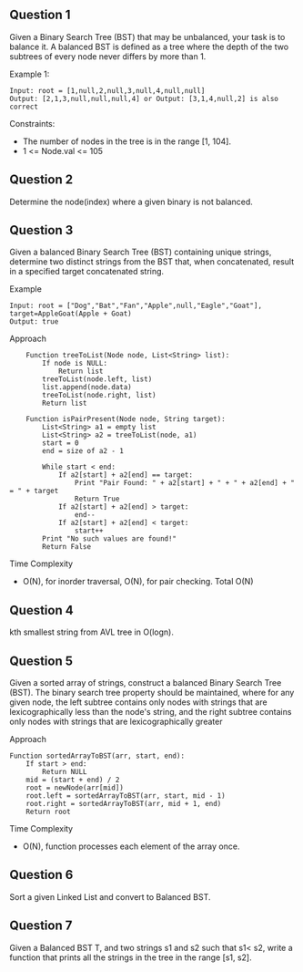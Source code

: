 ## Question 1 
Given a Binary Search Tree (BST) that may be unbalanced, your task is to balance it. A balanced BST is defined as a tree where the depth of the two subtrees of every node never differs by more than 1.

Example 1:

```
Input: root = [1,null,2,null,3,null,4,null,null]
Output: [2,1,3,null,null,null,4] or Output: [3,1,4,null,2] is also correct
```
Constraints:

- The number of nodes in the tree is in the range [1, 104].
- 1 <= Node.val <= 105

## Question 2
Determine the node(index) where a given binary is not balanced.

## Question 3
Given a balanced Binary Search Tree (BST) containing unique strings, determine two distinct strings from the BST that, when concatenated, result in a specified target concatenated string.

Example
```
Input: root = ["Dog","Bat","Fan","Apple",null,"Eagle","Goat"], target=AppleGoat(Apple + Goat)
Output: true
```

Approach

```
    Function treeToList(Node node, List<String> list):
        If node is NULL:
            Return list
        treeToList(node.left, list)
        list.append(node.data)
        treeToList(node.right, list)
        Return list

    Function isPairPresent(Node node, String target):
        List<String> a1 = empty list
        List<String> a2 = treeToList(node, a1)
        start = 0
        end = size of a2 - 1
        
        While start < end:
            If a2[start] + a2[end] == target:
                Print "Pair Found: " + a2[start] + " + " + a2[end] + " = " + target
                Return True
            If a2[start] + a2[end] > target:
                end--
            If a2[start] + a2[end] < target:
                start++
        Print "No such values are found!"
        Return False
```



Time Complexity
- O(N), for inorder traversal, O(N), for pair checking. Total O(N)

## Question 4
kth smallest string from AVL tree in O(logn).

## Question 5
Given a sorted array of strings, construct a balanced Binary Search Tree (BST). The binary search tree property should be maintained, where for any given node, the left subtree contains only nodes with strings that are lexicographically less than the node's string, and the right subtree contains only nodes with strings that are lexicographically greater

Approach

```
Function sortedArrayToBST(arr, start, end):
    If start > end:
        Return NULL
    mid = (start + end) / 2
    root = newNode(arr[mid])
    root.left = sortedArrayToBST(arr, start, mid - 1)
    root.right = sortedArrayToBST(arr, mid + 1, end)
    Return root
```
Time Complexity

- O(N), function processes each element of the array once.


## Question 6
Sort a given Linked List and convert to Balanced BST.

## Question 7
Given a Balanced BST T, and two strings s1 and s2 such that s1< s2, write a function that prints all the 
strings in the tree in the range [s1, s2].
